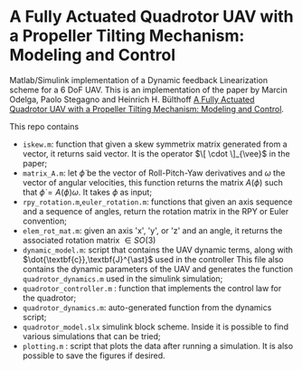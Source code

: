 # A Fully Actuated Quadrotor UAV with a Propeller Tilting Mechanism: Modeling and Control
Matlab/Simulink implementation of a Dynamic feedback Linearization scheme for a 6 DoF UAV. This is an implementation of the paper by Marcin Odelga, Paolo Stegagno and Heinrich H. Bülthoff [A Fully Actuated Quadrotor UAV with a Propeller Tilting Mechanism: Modeling and Control](https://ieeexplore.ieee.org/document/7576784).

This repo contains
- `iskew.m`: function that given a skew symmetrix matrix generated from a vector, it returns said vector. It is the operator $\[ \cdot \]_{\vee}$ in the paper;
- `matrix_A.m`: let $\dot{\phi}$ be the vector of Roll-Pitch-Yaw derivatives and $\omega$ the vector of angular velocities, this function returns the matrix $A(\phi)$ such that $\dot{\phi}=A(\phi)\omega$. It takes $\phi$ as input;  
- `rpy_rotation.m`,`euler_rotation.m`: functions that given an axis sequence and a sequence of angles, return the rotation matrix in the RPY or Euler convention;  
- `elem_rot_mat.m`: given an axis 'x', 'y', or 'z' and an angle, it returns the associated rotation matrix $\in SO(3)$  
- `dynamic_model.m`: script that contains the UAV dynamic terms, along with $\dot{\textbf{c}},\textbf{J}^{\ast}$ used in the controller  This file also contains the dynamic parameters of the UAV and generates the function ```quadrotor_dynamics.m``` used in the simulink simulation;  
- `quadrotor_controller.m` : function that implements the control law for the quadrotor;  
- `quadrotor_dynamics.m`: auto-generated function from the dynamics script;  
- `quadrotor_model.slx` simulink block scheme. Inside it is possible to find various simulations that can be tried;  
- `plotting.m` : script that plots the data after running a simulation. It is also possible to save the figures if desired.
